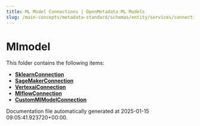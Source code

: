 ```yaml
---
title: ML Model Connections | OpenMetadata ML Models
slug: /main-concepts/metadata-standard/schemas/entity/services/connections/mlmodel
---
```


# Mlmodel

This folder contains the following items:

- [**SklearnConnection**](/main-concepts/metadata-standard/schemas/entity/services/connections/mlmodel/sklearnconnection)
- [**SageMakerConnection**](/main-concepts/metadata-standard/schemas/entity/services/connections/mlmodel/sagemakerconnection)
- [**VertexaiConnection**](/main-concepts/metadata-standard/schemas/entity/services/connections/mlmodel/vertexaiconnection)
- [**MlflowConnection**](/main-concepts/metadata-standard/schemas/entity/services/connections/mlmodel/mlflowconnection)
- [**CustomMlModelConnection**](/main-concepts/metadata-standard/schemas/entity/services/connections/mlmodel/custommlmodelconnection)


Documentation file automatically generated at 2025-01-15 09:05:41.923720+00:00.
